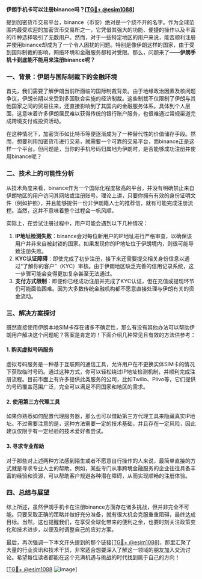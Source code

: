 **伊朗手机卡可以注册binance吗？[[TG💪+ @esim1088](https://t.me/s/esim1088)]**

提到加密货币交易平台，binance（币安）绝对是一个绕不开的名字。作为全球范围内最受欢迎的加密货币交易所之一，它凭借其强大的功能、便捷的操作以及丰富的币种选择吸引了无数用户。然而，对于一些特定地区的用户来说，能否顺利注册并使用binance却成为了一个令人困扰的问题。特别是像伊朗这样的国家，由于受到国际制裁的影响，网络环境和金融服务都相对受限。那么，问题来了——**伊朗手机卡到底能不能用来注册binance呢？**

### 一、背景：伊朗与国际制裁下的金融环境

首先，我们需要了解伊朗当前所面临的国际制裁背景。由于地缘政治因素及核问题争议，伊朗长期以来受到多国联合实施的经济制裁。这些制裁不仅限制了伊朗与其他国家之间的贸易往来，还直接影响到了其国内的金融服务体系。具体到个人层面，这意味着许多伊朗居民难以获得传统的银行账户服务，也很难通过常规渠道完成跨境支付或投资活动。

在这种情况下，加密货币如比特币等便逐渐成为了一种替代性的价值储存手段。然而，想要利用加密货币进行交易，就需要一个可靠的交易平台，而binance正是这样一个平台。但问题是，当你的手机号码归属地为伊朗时，是否能够成功注册并使用binance呢？

### 二、技术上的可能性分析

从技术角度来看，binance作为一个国际化程度极高的平台，并没有明确禁止来自伊朗地区的用户访问其网站或注册账号。理论上讲，只要你拥有有效的身份证明文件（例如护照），并且能够提供一份非伊朗籍人士的推荐信，就有可能完成注册流程。当然，这并不意味着整个过程会一帆风顺。

实际上，在尝试注册过程中，用户可能会遇到以下几种情况：
1. **IP地址检测失败**：binance会对每位新用户的IP地址进行严格审查，以确保该用户并非来自被封锁的国家。如果发现你的IP地址位于伊朗境内，则很可能导致注册失败。
2. **KYC认证障碍**：即使完成了初步注册，接下来还需要提交相关身份信息以通过“了解你的客户”（KYC）审核。由于伊朗地区缺乏完善的信用记录系统，这一步骤可能会变得更加复杂甚至无法通过。
3. **支付方式限制**：即便你已经成功注册并完成了KYC认证，但在充值或提现环节仍可能面临困难。因为大多数传统金融机构都不愿意直接处理与伊朗有关的资金流动。

### 三、解决方案探讨

既然直接使用伊朗本地SIM卡存在诸多不确定性，那么有没有其他办法可以帮助伊朗用户解决这个问题呢？答案是肯定的！下面介绍几种常见且有效的方法供参考：

#### 1. 购买虚拟号码服务
虚拟号码服务是一种基于互联网的通信工具，允许用户在不更换实体SIM卡的情况下获取临时号码。通过这种方式，你可以轻松绕过IP地址检测机制，并顺利完成注册流程。目前市面上有许多提供此类服务的公司，比如Twilio、Plivo等，它们提供的号码覆盖范围广泛，完全可以满足不同国家和地区的需求。

#### 2. 使用第三方代理工具
如果你熟悉如何配置代理服务器，那么也可以借助第三方代理工具来隐藏真实IP地址。不过需要注意的是，这种方法需要一定的技术基础，并且存在一定风险，因此建议仅限于有一定经验的技术爱好者尝试。

#### 3. 寻求专业帮助
对于那些对上述两种方法感到陌生或者不愿意自行操作的人来说，最简单直接的方式就是寻求专业人士的帮助。例如，某些专门从事跨境金融服务的企业往往具备丰富的经验和资源，可以帮助客户规避各种潜在障碍，从而实现顺畅的注册体验。

### 四、总结与展望

综上所述，虽然伊朗手机卡在注册binance方面存在诸多挑战，但并非完全不可能。只要采取正确的策略并做好充分准备，就有很大机会克服重重阻碍，最终达成目标。当然，这也提醒我们，在享受全球化带来的便利之余，也要时刻关注政策变化和技术进步，以便及时调整自己的应对方案。

最后，再次强调一下本文开头提到的那个链接[[TG💪+ @esim1088](https://t.me/s/esim1088)]，那里汇聚了大量的行业资讯和技术干货，非常适合想要深入了解这一领域的朋友加入交流讨论。希望每位读者都能在这个充满机遇与挑战的时代找到属于自己的方向！

[[TG💪+ @esim1088](https://t.me/s/esim1088) ![Image](https://i.postimg.cc/4NQfJmqS/Snipaste-2025-05-13-00-14-12.png)]